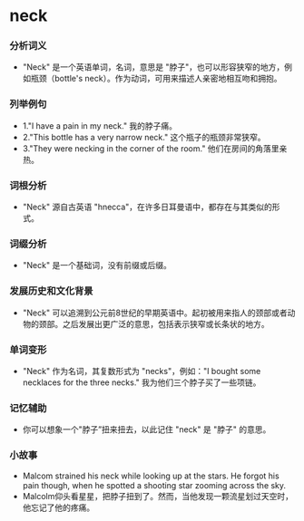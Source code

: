 # neck

### 分析词义

  

*   "Neck" 是一个英语单词，名词，意思是 "脖子"，也可以形容狭窄的地方，例如瓶颈（bottle's neck）。作为动词，可用来描述人亲密地相互吻和拥抱。

  

### 列举例句

  

*   1."I have a pain in my neck." 我的脖子痛。
*   2."This bottle has a very narrow neck." 这个瓶子的瓶颈非常狭窄。
*   3."They were necking in the corner of the room." 他们在房间的角落里亲热。

  

### 词根分析

  

*   "Neck" 源自古英语 "hnecca"，在许多日耳曼语中，都存在与其类似的形式。

  

### 词缀分析

  

*   "Neck" 是一个基础词，没有前缀或后缀。

  

### 发展历史和文化背景

  

*   "Neck" 可以追溯到公元前8世纪的早期英语中。起初被用来指人的颈部或者动物的颈部。之后发展出更广泛的意思，包括表示狭窄或长条状的地方。

  

### 单词变形

  

*   "Neck" 作为名词，其复数形式为 "necks"，例如："I bought some necklaces for the three necks." 我为他们三个脖子买了一些项链。

  

### 记忆辅助

  

*   你可以想象一个"脖子”扭来扭去，以此记住 "neck" 是 "脖子" 的意思。

  

### 小故事

  

*   Malcom strained his neck while looking up at the stars. He forgot his pain though, when he spotted a shooting star zooming across the sky.
*   Malcolm仰头看星星，把脖子扭到了。然而，当他发现一颗流星划过天空时，他忘记了他的疼痛。
